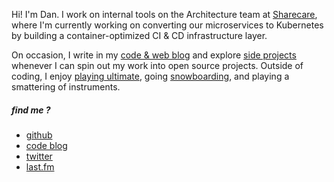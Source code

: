 <html>
  <head>
    <title>Daniel Gempesaw</title>
    <link href="index.css" rel="stylesheet" type="text/css">
  </head>
  <body>

Hi! I'm Dan. I work on internal tools on the Architecture team at
[Sharecare][], where I'm currently working on converting our
microservices to Kubernetes by building a container-optimized CI & CD
infrastructure layer.

On occasion, I write in my [code & web blog][] and explore
[side projects][] whenever I can spin out my work into open source
projects. Outside of coding, I enjoy [playing ultimate][], going
[snowboarding][], and playing a smattering of instruments.

##### find me ?

- [github][]
- [code blog][]
- [twitter][]
- [last.fm][]


[Sharecare]: https://www.sharecare.com
[code & web blog]: https://blog.danielgempesaw.com
[side projects]: https://github.com/gempesaw
[playing ultimate]: http://danzorx.tumblr.com/tagged/ultimate
[snowboarding]: https://www.youtube.com/watch?v=KXTokRZNqBs
[github]: https://github.com/gempesaw
[code blog]: http://blog.danielgempesaw.com
[twitter]: https://twitter.com/dgempesaw
[last.fm]: https://last.fm/user/escore

  </body>
</html>
